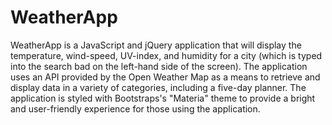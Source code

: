 # WeatherApp
WeatherApp is a JavaScript and jQuery application that will display the temperature, wind-speed, UV-index, and humidity for a city (which is typed into the search bad on the left-hand side of the screen). The application uses an API provided by the Open Weather Map as a means to retrieve and display data in a variety of categories, including a five-day planner. The application is styled with Bootstraps's "Materia" theme to provide a bright and user-friendly experience for those using the application.

